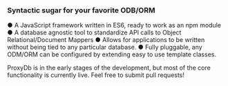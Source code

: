 ### Syntactic sugar for your favorite ODB/ORM

● A JavaScript framework written in ES6, ready to work as an npm module
● A database agnostic tool to standardize API calls to Object Relational/Document Mappers
● Allows for applications to be written without being tied to any particular database.
● Fully pluggable, any ODM/ORM can be configured by extending easy to use template classes.

ProxyDb is in the early stages of the development, but most of the core functionality is currently live. Feel free to submit pull requests!